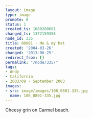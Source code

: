 ```yaml
---
layout: image
type: image
promote: 0
status: 1
created_ts: 1080280681
changed_ts: 1372159356
node_id: 335
title: 00801 - Me & my hat
created: '2004-03-26'
changed: '2013-06-25'
redirect_from: []
permalink: "/node/335/"
tags:
- Andy
- California
- 2003/09 - September 2003
images:
- src: image/images/108_0801-335.jpg
  name: 108_0801-335.jpg
---
```

Cheesy grin on Carmel beach.
